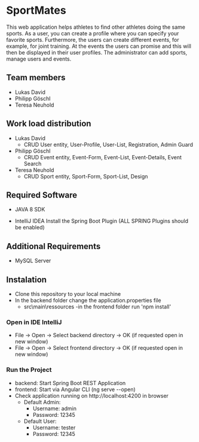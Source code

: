 # SportMates
This web application helps athletes to find other athletes doing the same sports.
As a user, you can create a profile where you can specify your favorite sports. Furthermore, the users can create different events, for example, for joint training. At the events the users can promise and this will then be displayed in their user profiles.
The administrator can add sports, manage users and events.

## Team members
- Lukas David
- Philipp Göschl
- Teresa Neuhold

## Work load distribution
- Lukas David
  - CRUD User entity, User-Profile, User-List, Registration, Admin Guard
- Philipp Göschl
  - CRUD Event entity, Event-Form, Event-List, Event-Details, Event Search
- Teresa Neuhold
  - CRUD Sport entity, Sport-Form, Sport-List, Design
  
## Required Software
- JAVA 8 SDK

- IntelliJ IDEA Install the Spring Boot Plugin (ALL SPRING Plugins should be enabled)

## Additional Requirements
- MySQL Server

## Instalation
- Clone this repository to your local machine
- In the backend folder change the application.properties file
  - src\main\ressources
-in the frontend folder run 'npm install'

### Open in IDE IntelliJ
- File -> Open -> Select backend directory -> OK (if requested open in new window)
- File -> Open -> Select frontend directory -> OK (if requested open in new window)

### Run the Project
- backend: Start Spring Boot REST Application
- frontend: Start via Angular CLI (ng serve --open)
- Check application running on http://localhost:4200 in browser
  - Default Admin:
    - Username: admin
    - Password: 12345
  - Default User:
    - Username: tester
    - Password: 12345
